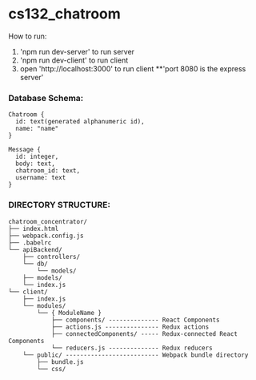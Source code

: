 # cs132_chatroom

How to run:
  1. 'npm run dev-server' to run server
  2. 'npm run dev-client' to run client
  3. open 'http://localhost:3000' to run client **'port 8080 is the express server'

### Database Schema:
    Chatroom {
      id: text(generated alphanumeric id),
      name: "name"
    }

    Message {
      id: integer,
      body: text,
      chatroom_id: text,
      username: text
    }

### DIRECTORY STRUCTURE:
    chatroom_concentrator/
    ├── index.html
    ├── webpack.config.js
    ├── .babelrc
    └── apiBackend/
        ├── controllers/
        └── db/
            └── models/
        ├── models/
        └── index.js
    └── client/
        ├── index.js
        └── modules/
            └── { ModuleName }
                ├── components/ -------------- React Components
                ├── actions.js --------------- Redux actions
                ├── connectedComponents/ ----- Redux-connected React Components
                └── reducers.js -------------- Redux reducers
        └── public/ -------------------------- Webpack bundle directory
            ├── bundle.js
            └── css/
